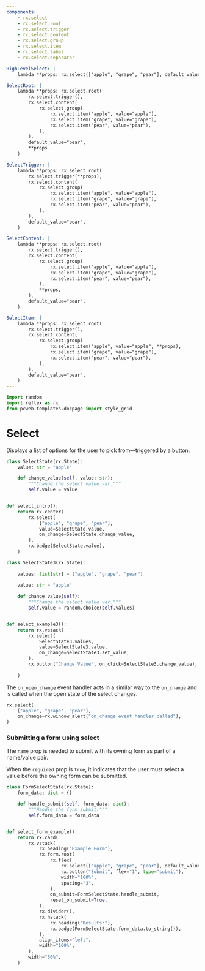 ```yaml
---
components:
    - rx.select
    - rx.select.root
    - rx.select.trigger
    - rx.select.content
    - rx.select.group
    - rx.select.item
    - rx.select.label
    - rx.select.separator

HighLevelSelect: |
    lambda **props: rx.select(["apple", "grape", "pear"], default_value="pear", **props)

SelectRoot: |
    lambda **props: rx.select.root(
        rx.select.trigger(),
        rx.select.content(
            rx.select.group(
                rx.select.item("apple", value="apple"),
                rx.select.item("grape", value="grape"),
                rx.select.item("pear", value="pear"),
            ),
        ),
        default_value="pear",
        **props
    )

SelectTrigger: |
    lambda **props: rx.select.root(
        rx.select.trigger(**props),
        rx.select.content(
            rx.select.group(
                rx.select.item("apple", value="apple"),
                rx.select.item("grape", value="grape"),
                rx.select.item("pear", value="pear"),
            ),
        ),
        default_value="pear",
    )

SelectContent: |
    lambda **props: rx.select.root(
        rx.select.trigger(),
        rx.select.content(
            rx.select.group(
                rx.select.item("apple", value="apple"),
                rx.select.item("grape", value="grape"),
                rx.select.item("pear", value="pear"),
            ),
            **props,
        ),
        default_value="pear",
    )

SelectItem: |
    lambda **props: rx.select.root(
        rx.select.trigger(),
        rx.select.content(
            rx.select.group(
                rx.select.item("apple", value="apple", **props),
                rx.select.item("grape", value="grape"),
                rx.select.item("pear", value="pear"),
            ),
        ),
        default_value="pear",
    )
---
```



```python exec
import random
import reflex as rx
from pcweb.templates.docpage import style_grid
```

# Select

Displays a list of options for the user to pick from—triggered by a button.

```python demo exec
class SelectState(rx.State):
    value: str = "apple"

    def change_value(self, value: str):
        """Change the select value var."""
        self.value = value


def select_intro():
    return rx.center(
        rx.select(
            ["apple", "grape", "pear"],
            value=SelectState.value,
            on_change=SelectState.change_value,
        ),
        rx.badge(SelectState.value),        
    )
```





```python demo exec
class SelectState3(rx.State):
    
    values: list[str] = ["apple", "grape", "pear"]
    
    value: str = "apple"

    def change_value(self):
        """Change the select value var."""
        self.value = random.choice(self.values)


def select_example3():
    return rx.vstack(
        rx.select(
            SelectState3.values,
            value=SelectState3.value,
            on_change=SelectState3.set_value,
        ),
        rx.button("Change Value", on_click=SelectState3.change_value),
        
    )
```

The `on_open_change` event handler acts in a similar way to the `on_change` and is called when the open state of the select changes.

```python demo
rx.select(
    ["apple", "grape", "pear"],
    on_change=rx.window_alert("on_change event handler called"),
)

```

### Submitting a form using select

The `name` prop is needed to submit with its owning form as part of a name/value pair.

When the `required` prop is `True`, it indicates that the user must select a value before the owning form can be submitted.

```python demo exec
class FormSelectState(rx.State):
    form_data: dict = {}

    def handle_submit(self, form_data: dict):
        """Handle the form submit."""
        self.form_data = form_data


def select_form_example():
    return rx.card(
        rx.vstack(
            rx.heading("Example Form"),
            rx.form.root(
                rx.flex(
                    rx.select(["apple", "grape", "pear"], default_value="apple", name="select", required=True),
                    rx.button("Submit", flex="1", type="submit"),
                    width="100%",
                    spacing="3",
                ),
                on_submit=FormSelectState.handle_submit,
                reset_on_submit=True,
            ),
            rx.divider(),
            rx.hstack(
                rx.heading("Results:"),
                rx.badge(FormSelectState.form_data.to_string()),
            ),
            align_items="left",
            width="100%",
        ),
        width="50%",
    )   
```

